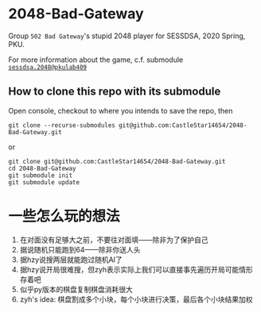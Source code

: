 # 2048-Bad-Gateway
Group `502 Bad Gateway`'s stupid 2048 player for SESSDSA, 2020 Spring, PKU.

For more information about the game, c.f. submodule [`sessdsa.2048@pkulab409`](https://github.com/pkulab409/sessdsa.2048)

## How to clone this repo with its submodule
Open console, checkout to where you intends to save the repo, then
```
git clone --recurse-submodules git@github.com:CastleStar14654/2048-Bad-Gateway.git
```
or
```
git clone git@github.com:CastleStar14654/2048-Bad-Gateway.git
cd 2048-Bad-Gateway
git submodule init
git submodule update
```

# 一些怎么玩的想法

1. 在对面没有足够大之前，不要往对面填——除非为了保护自己
2. 据说随机只能跑到64——除非你送人头
3. 据hzy说搜两层就能跑过随机AI了
4. 据hzy说开局很难搜，但zyh表示实际上我们可以直接事先遍历开局可能情形存着吧
5. 似乎py版本的棋盘复制棋盘消耗很大
6. zyh's idea: 棋盘割成多个小块，每个小块进行决策，最后各个小块结果加权
